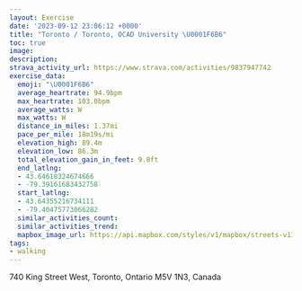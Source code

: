 ```yaml
---
layout: Exercise
date: '2023-09-12 23:06:12 +0000'
title: "Toronto / Toronto, OCAD University \U0001F6B6"
toc: true
image:
description:
strava_activity_url: https://www.strava.com/activities/9837947742
exercise_data:
  emoji: "\U0001F6B6"
  average_heartrate: 94.9bpm
  max_heartrate: 103.0bpm
  average_watts: W
  max_watts: W
  distance_in_miles: 1.37mi
  pace_per_mile: 18m19s/mi
  elevation_high: 89.4m
  elevation_low: 86.3m
  total_elevation_gain_in_feet: 9.8ft
  end_latlng:
  - 43.64618324674666
  - -79.39161683432758
  start_latlng:
  - 43.64355216734111
  - -79.40475773066282
  similar_activities_count:
  similar_activities_trend:
  mapbox_image_url: https://api.mapbox.com/styles/v1/mapbox/streets-v11/static/path-5+787af2-1.0(edkiGbqscNWeEc%40qEw%40uFYqCaAkHw%40gHq%40kE%5DeEMu%40g%40aBMw%40Em%40CwBEk%40u%40sEWaCi%40gBIa%40GoBsAh%40oAZsAd%40DAsEpAYLIL%3FVNrADrBFf%40X%7C%40%7C%40%60BPLT%3Fh%40M%60Bi%40),pin-s-s+e5b22e(-79.40386,43.64371),pin-s-f+89ae00(-79.39281,43.6475)/auto/800x800?access_token=pk.eyJ1Ijoiam9zaGJlY2ttYW4iLCJhIjoiY205eWR2aDd1MWZ6djJrbXc4a3M0bWZleiJ9.XiG9OWkNcZk2QzjJbxLB4A
tags:
- walking
---
```




740 King Street West, Toronto, Ontario M5V 1N3, Canada
